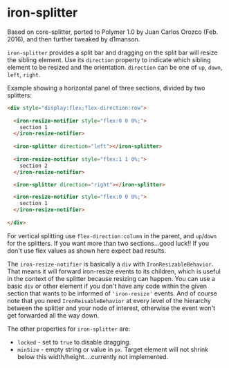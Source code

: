 iron-splitter
=============

Based on core-splitter, ported to Polymer 1.0 by Juan Carlos Orozco (Feb. 2016), and then further tweaked by d1manson.

`iron-splitter` provides a split bar and dragging on the split bar
will resize the sibling element.  Use its `direction` property to indicate
which sibling element to be resized and the orientation.  `direction` can
be one of `up`, `down`, `left`, `right`.

Example showing a horizontal panel of three sections, divided by two splitters:

```html
<div style="display:flex;flex-direction:row">
  
  <iron-resize-notifier style="flex:0 0 0%;">
	section 1
  </iron-resize-notifier>
  
  <iron-splitter direction="left"></iron-splitter>
  
  <iron-resize-notifier style="flex:1 1 0%;">
	section 2
  </iron-resize-notifier>

  <iron-splitter direction="right"></iron-splitter>

  <iron-resize-notifier style="flex:0 0 0%;">
	section 1
  </iron-resize-notifier>
  
</div>
```

For vertical splitting use `flex-direction:column` in the parent, and `up`/`down` for the splitters.
If you want more than two sections...good luck!!  If you don't use flex values as shown here expect
bad results.

The `iron-resize-notifier` is basically a `div` with `IronResizableBehavior`.  That means
it will forward iron-resize events to its children, which is useful in the context
of the splitter because resizing can happen.  You can use a basic `div` or other element
if you don't have any code within the given section that wants to be informed of `'iron-resize'`
events.  And of course note that you need `IronReisableBehavior` at every level of the 
hierarchy between the splitter and your node of interest, otherwise the event won't get
forwarded all the way down.

The other properties for `iron-splitter` are:
*  `locked` - set to `true` to disable dragging.
*  `minSize` - empty string or value in `px`. Target element will not shrink below this
   width/height....currently not implemented.


